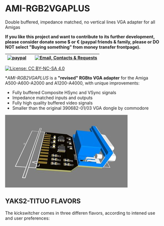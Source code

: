 # AMI-RGB2VGAPLUS
Double buffered, impedance matched, no vertical lines VGA adapter for all Amigas


**If you like this project and want to contribute to its further development, please consider donate some $ or € (paypal friends & family, please or DO NOT select "Buying something" from money transfer frontpage).** 

| [![paypal](https://www.paypalobjects.com/en_US/i/btn/btn_donateCC_LG.gif)](https://paypal.me/mrkbrr)||[![Email, Contacts & Requests](https://github.com/EmberHeavyIndustries/Depot/blob/master/Pics/EmailSticker.jpg?raw=true)](mailto:EmberHEavyIndustries@gmail.com)|
| ------------------------------ | ---------------------------------------------- | --------------------------- |


[![License: CC BY-NC-SA 4.0](https://img.shields.io/badge/License-CC%20BY--NC--SA%204.0-lightgrey.svg)](https://creativecommons.org/licenses/by-nc-sa/4.0/)


**AMI-RGB2VGAPLUS* is a **"revised" RGBto VGA adapter** for the Amiga A500-A600-A2000 and A1200-A4000, with unique improvements:

- Fully buffered Composite HSync and VSync signals
- Impedance matched inputs and outputs
- Fully high quality buffered video signals 
- Smaller than the original 390682-01/03 VGA dongle by commodore


![Image of RGB2VGA2-01](https://github.com/EmberHeavyIndustries/AMI-RGB2VGAPLUS/blob/main/Docs/RGB2VGA2_1s.JPG)

## YAKS2-TITUO FLAVORS

The kickswitcher comes in three differen flavors, according to intened use and user preferences:


